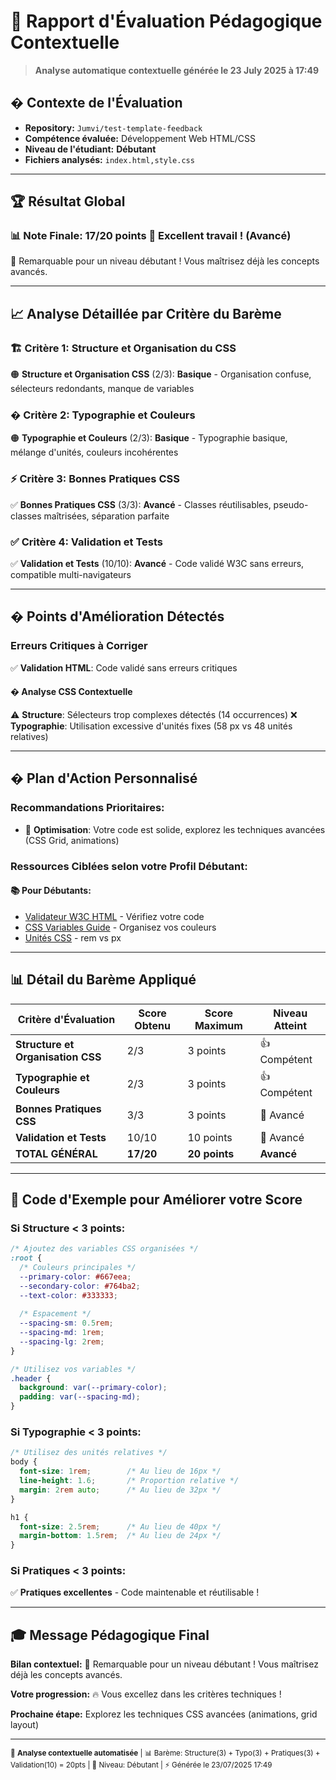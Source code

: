 # 🎯 Rapport d'Évaluation Pédagogique Contextuelle

> **Analyse automatique contextuelle générée le 23 July 2025 à 17:49**

## � Contexte de l'Évaluation

- **Repository:** `Jumvi/test-template-feedback`
- **Compétence évaluée:** Développement Web HTML/CSS
- **Niveau de l'étudiant:** **Débutant**
- **Fichiers analysés:** `index.html,style.css`

---

## 🏆 Résultat Global

### 📊 Note Finale: 17/20 points 🎉 **Excellent travail !** (Avancé)

🌟 Remarquable pour un niveau débutant ! Vous maîtrisez déjà les concepts avancés.

---

## 📈 Analyse Détaillée par Critère du Barème

### 🏗️ **Critère 1: Structure et Organisation du CSS**
🟠 **Structure et Organisation CSS** (2/3): **Basique** - Organisation confuse, sélecteurs redondants, manque de variables

### � **Critère 2: Typographie et Couleurs** 
🟠 **Typographie et Couleurs** (2/3): **Basique** - Typographie basique, mélange d'unités, couleurs incohérentes

### ⚡ **Critère 3: Bonnes Pratiques CSS**
✅ **Bonnes Pratiques CSS** (3/3): **Avancé** - Classes réutilisables, pseudo-classes maîtrisées, séparation parfaite

### ✅ **Critère 4: Validation et Tests**
✅ **Validation et Tests** (10/10): **Avancé** - Code validé W3C sans erreurs, compatible multi-navigateurs

---

## � Points d'Amélioration Détectés

### **Erreurs Critiques à Corriger**


✅ **Validation HTML**: Code validé sans erreurs critiques

#### � **Analyse CSS Contextuelle**
⚠️ **Structure**: Sélecteurs trop complexes détectés (14 occurrences)
❌ **Typographie**: Utilisation excessive d'unités fixes (58 px vs 48 unités relatives)


---

## � Plan d'Action Personnalisé

### **Recommandations Prioritaires:**

- 🎯 **Optimisation**: Votre code est solide, explorez les techniques avancées (CSS Grid, animations)

### **Ressources Ciblées selon votre Profil Débutant:**

#### 📚 **Pour Débutants:**
- [Validateur W3C HTML](https://validator.w3.org/) - Vérifiez votre code
- [CSS Variables Guide](https://developer.mozilla.org/fr/docs/Web/CSS/Using_CSS_custom_properties) - Organisez vos couleurs
- [Unités CSS](https://developer.mozilla.org/fr/docs/Learn/CSS/Building_blocks/Values_and_units) - rem vs px











---

## 📊 Détail du Barème Appliqué

| **Critère d'Évaluation** | **Score Obtenu** | **Score Maximum** | **Niveau Atteint** |
|---------------------------|------------------|-------------------|-------------------|
| **Structure et Organisation CSS** | 2/3 | 3 points | 👍 Compétent |
| **Typographie et Couleurs** | 2/3 | 3 points | 👍 Compétent |
| **Bonnes Pratiques CSS** | 3/3 | 3 points | 🎉 Avancé |
| **Validation et Tests** | 10/10 | 10 points | 🎉 Avancé |
| **TOTAL GÉNÉRAL** | **17/20** | **20 points** | **Avancé** |

---

## 🎨 Code d'Exemple pour Améliorer votre Score

### **Si Structure < 3 points:**
```css
/* Ajoutez des variables CSS organisées */
:root {
  /* Couleurs principales */
  --primary-color: #667eea;
  --secondary-color: #764ba2;
  --text-color: #333333;
  
  /* Espacement */
  --spacing-sm: 0.5rem;
  --spacing-md: 1rem;
  --spacing-lg: 2rem;
}

/* Utilisez vos variables */
.header {
  background: var(--primary-color);
  padding: var(--spacing-md);
}
```

### **Si Typographie < 3 points:**
```css
/* Utilisez des unités relatives */
body {
  font-size: 1rem;        /* Au lieu de 16px */
  line-height: 1.6;       /* Proportion relative */
  margin: 2rem auto;      /* Au lieu de 32px */
}

h1 {
  font-size: 2.5rem;      /* Au lieu de 40px */
  margin-bottom: 1.5rem;  /* Au lieu de 24px */
}
```

### **Si Pratiques < 3 points:**
✅ **Pratiques excellentes** - Code maintenable et réutilisable !

---

## 🎓 Message Pédagogique Final

**Bilan contextuel:** 🌟 Remarquable pour un niveau débutant ! Vous maîtrisez déjà les concepts avancés.

**Votre progression:** 🔥 Vous excellez dans les critères techniques !

**Prochaine étape:** Explorez les techniques CSS avancées (animations, grid layout)

---

<sub>🤖 **Analyse contextuelle automatisée** | 📊 Barème: Structure(3) + Typo(3) + Pratiques(3) + Validation(10) = 20pts | 🎯 Niveau: Débutant | ⚡ Générée le 23/07/2025 17:49</sub>
